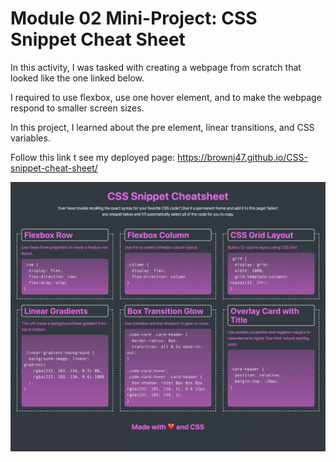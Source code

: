 # Module 02 Mini-Project: CSS Snippet Cheat Sheet

In this activity, I was tasked with creating a webpage from scratch that looked like the one linked below. 

I required to use flexbox, use one hover element, and to make the webpage respond to smaller screen sizes. 

In this project, I learned about the pre element, linear transitions, and CSS variables.

Follow this link t see my deployed page: https://brownj47.github.io/CSS-snippet-cheat-sheet/

![Example of what the webpage should look like](./assets/Images/01-app-desktop.png)